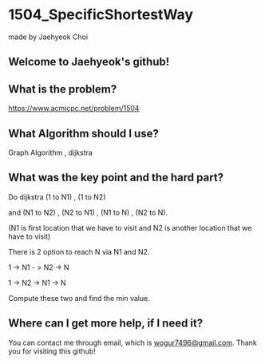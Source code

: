 # 1504_SpecificShortestWay

made by Jaehyeok Choi

## Welcome to Jaehyeok's github!

## What is the problem?

https://www.acmicpc.net/problem/1504 

## What Algorithm should I use?

Graph Algorithm , dijkstra

## What was the key point and the hard part?

Do dijkstra (1 to N1) , (1 to N2)

and (N1 to N2) , (N2 to N1) , (N1 to N) , (N2 to N).

(N1 is first location that we have to visit and N2 is another location that we have to visit)

There is 2 option to reach N via N1 and N2.

1 -> N1 - > N2 -> N

1 -> N2 -> N1 -> N

Compute these two and find the min value.

## Where can I get more help, if I need it?

You can contact me through email, which is wogur7496@gmail.com.
Thank you for visiting this github!
